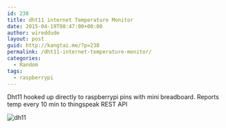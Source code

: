 ```yaml
---
id: 238
title: dht11 internet Temperature Monitor
date: 2015-04-19T08:47:00+00:00
author: wireddude
layout: post
guid: http://kangtai.me/?p=238
permalink: /dht11-internet-temperature-monitor/
categories:
  - Random
tags:
  - raspberrypi
---
```

Dht11 hooked up directly to raspberrypi pins with mini breadboard. Reports temp every 10 min to thingspeak REST API
  
<img src="http://i1.wp.com/media.davidkanter.com/Photo-2015-04-19-09-45.jpg?w=604" alt="dh11" data-recalc-dims="1" />